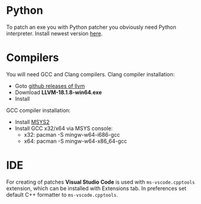 # Python

To patch an exe you with Python patcher you obviously need Python interpreter.
Install newest version [here](https://www.python.org/downloads/).

# Compilers

You will need GCC and Clang compilers. 
Clang compiler installation:
* Goto [github releases of llvm](https://github.com/llvm/llvm-project/releases/tag/llvmorg-18.1.8)
* Download **LLVM-18.1.8-win64.exe**
* Install

GCC compiler installation:
* Install [MSYS2](https://www.msys2.org/)
* Install GCC x32/x64 via MSYS console:
    * x32: pacman -S mingw-w64-i686-gcc
    * x64: pacman -S mingw-w64-x86_64-gcc

# IDE

For creating of patches **Visual Studio Code** is used with `ms-vscode.cpptools` extension, which can be installed with Extensions tab.
In preferences set default C++ formatter to `ms-vscode.cpptools`.

